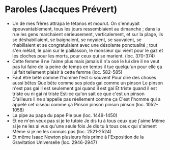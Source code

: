 # Paroles (Jacques Prévert)
* Un de mes frères attrapa le tétanos et mourut. On s'ennuyait épouvantablement, tous les jours ressemblaient au dimanche ; dans la rue les gens marchaient sérieusement, verticalement, et sur la plage, ils se déshabillaient, se baignaient, se noyaient, se sauvaient, se rhabillaient et se congratulaient avec une désolante ponctualité ; tout s'en mêlait, le pain sur le paillasson, le monsieur qui vient pour le gaz et les cloches pour les morts, pour ceux qui se marient. (loc. 370-374)
* Cette femme il ne l'aime plus mais jamais il n'a osé le lui dire il ne veut pas lui faire de la peine de temps en temps il tue quelqu'un pour elle ça lui fait tellement plaisir à cette femme (loc. 582-585)
* Faut être bête comme l'homme l'est si souvent Pour dire des choses aussi bêtes Que bête comme ses pieds gai comme un pinson Le pinson n'est pas gai Il est seulement gai quand il est gai Et triste quand il est triste ou ni gai ni triste Est-ce qu'on sait ce que c'est un pinson D'ailleurs il ne s'appelle pas réellement comme ça C'est l'homme qui a appelé cet oiseau comme ça Pinson pinson pinson pinson (loc. 1052-1058)
* La pipe au papa du pape Pie pue (loc. 1449-1450)
* Et ne m'en veux pas si je te tutoie Je dis tu à tous ceux que j'aime Même si je ne les ai vus qu'une seule fois Je dis tu à tous ceux qui s'aiment Même si je ne les connais pas (loc. 2521-2524)
* Et même Isaac Newton plusieurs fois primé à l'Exposition de la Gravitation Universelle (loc. 2946-2947)